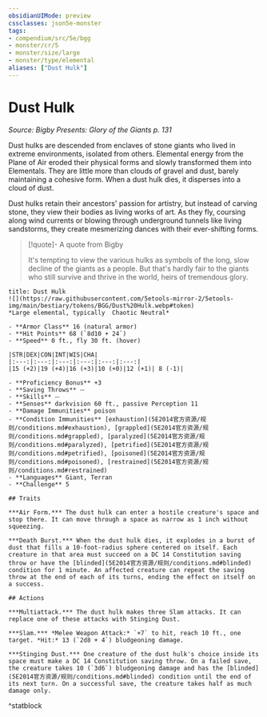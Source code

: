```yaml
---
obsidianUIMode: preview
cssclasses: json5e-monster
tags:
- compendium/src/5e/bgg
- monster/cr/5
- monster/size/large
- monster/type/elemental
aliases: ["Dust Hulk"]
---
```

# Dust Hulk
*Source: Bigby Presents: Glory of the Giants p. 131*  

Dust hulks are descended from enclaves of stone giants who lived in extreme environments, isolated from others. Elemental energy from the Plane of Air eroded their physical forms and slowly transformed them into Elementals. They are little more than clouds of gravel and dust, barely maintaining a cohesive form. When a dust hulk dies, it disperses into a cloud of dust.

Dust hulks retain their ancestors' passion for artistry, but instead of carving stone, they view their bodies as living works of art. As they fly, coursing along wind currents or blowing through underground tunnels like living sandstorms, they create mesmerizing dances with their ever-shifting forms.

> [!quote]- A quote from Bigby  
> 
> It's tempting to view the various hulks as symbols of the long, slow decline of the giants as a people. But that's hardly fair to the giants who still survive and thrive in the world, heirs of tremendous glory.


```ad-statblock
title: Dust Hulk
![](https://raw.githubusercontent.com/5etools-mirror-2/5etools-img/main/bestiary/tokens/BGG/Dust%20Hulk.webp#token)
*Large elemental, typically  Chaotic Neutral*

- **Armor Class** 16 (natural armor)
- **Hit Points** 68 (`8d10 + 24`)
- **Speed** 0 ft., fly 30 ft. (hover)

|STR|DEX|CON|INT|WIS|CHA|
|:---:|:---:|:---:|:---:|:---:|:---:|
|15 (+2)|19 (+4)|16 (+3)|10 (+0)|12 (+1)| 8 (-1)|

- **Proficiency Bonus** +3
- **Saving Throws** ⏤
- **Skills** ⏤
- **Senses** darkvision 60 ft., passive Perception 11
- **Damage Immunities** poison
- **Condition Immunities** [exhaustion](5E2014官方资源/规则/conditions.md#exhaustion), [grappled](5E2014官方资源/规则/conditions.md#grappled), [paralyzed](5E2014官方资源/规则/conditions.md#paralyzed), [petrified](5E2014官方资源/规则/conditions.md#petrified), [poisoned](5E2014官方资源/规则/conditions.md#poisoned), [restrained](5E2014官方资源/规则/conditions.md#restrained)
- **Languages** Giant, Terran
- **Challenge** 5

## Traits

***Air Form.*** The dust hulk can enter a hostile creature's space and stop there. It can move through a space as narrow as 1 inch without squeezing.

***Death Burst.*** When the dust hulk dies, it explodes in a burst of dust that fills a 10-foot-radius sphere centered on itself. Each creature in that area must succeed on a DC 14 Constitution saving throw or have the [blinded](5E2014官方资源/规则/conditions.md#blinded) condition for 1 minute. An affected creature can repeat the saving throw at the end of each of its turns, ending the effect on itself on a success.

## Actions

***Multiattack.*** The dust hulk makes three Slam attacks. It can replace one of these attacks with Stinging Dust.

***Slam.*** *Melee Weapon Attack:* `+7` to hit, reach 10 ft., one target. *Hit:* 13 (`2d8 + 4`) bludgeoning damage.

***Stinging Dust.*** One creature of the dust hulk's choice inside its space must make a DC 14 Constitution saving throw. On a failed save, the creature takes 10 (`3d6`) bludgeoning damage and has the [blinded](5E2014官方资源/规则/conditions.md#blinded) condition until the end of its next turn. On a successful save, the creature takes half as much damage only.
```
^statblock